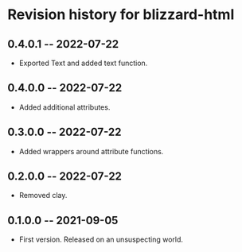 # Revision history for blizzard-html

## 0.4.0.1 -- 2022-07-22

* Exported Text and added text function.

## 0.4.0.0 -- 2022-07-22

* Added additional attributes.

## 0.3.0.0 -- 2022-07-22

* Added wrappers around attribute functions.

## 0.2.0.0 -- 2022-07-22

* Removed clay.

## 0.1.0.0 -- 2021-09-05

* First version. Released on an unsuspecting world.
